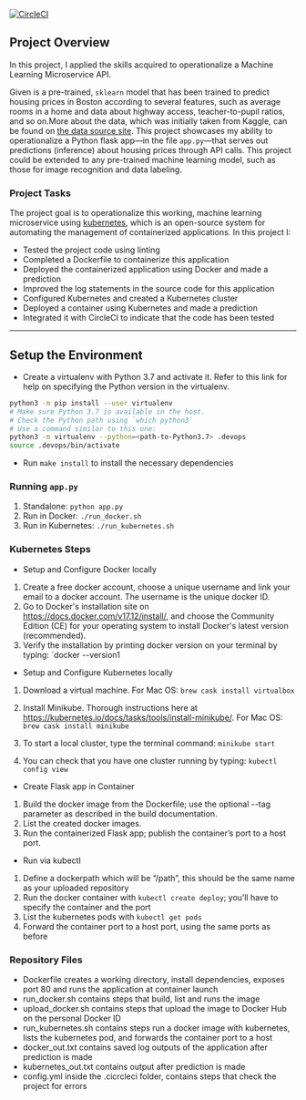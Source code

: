 [![CircleCI](https://dl.circleci.com/status-badge/img/gh/beeyot98/project-ml-microservice-kubernetes/tree/main.svg?style=svg)](https://dl.circleci.com/status-badge/redirect/gh/beeyot98/project-ml-microservice-kubernetes/tree/main)

## Project Overview

In this project, I applied the skills acquired to operationalize a Machine Learning Microservice API. 

Given is a pre-trained, `sklearn` model that has been trained to predict housing prices in Boston according to several features, such as average rooms in a home and data about highway access, teacher-to-pupil ratios, and so on.More about the data, which was initially taken from Kaggle, can be found on [the data source site](https://www.kaggle.com/c/boston-housing). This project showcases my ability to operationalize a Python flask app—in the file `app.py`—that serves out predictions (inference) about housing prices through API calls. This project could be extended to any pre-trained machine learning model, such as those for image recognition and data labeling.

### Project Tasks

The project goal is to operationalize this working, machine learning microservice using [kubernetes](https://kubernetes.io/), which is an open-source system for automating the management of containerized applications. In this project I:
* Tested the project code using linting
* Completed a Dockerfile to containerize this application
* Deployed the containerized application using Docker and made a prediction
* Improved the log statements in the source code for this application
* Configured Kubernetes and created a Kubernetes cluster
* Deployed a container using Kubernetes and made a prediction
* Integrated it with CircleCI to indicate that the code has been tested


---

## Setup the Environment

* Create a virtualenv with Python 3.7 and activate it. Refer to this link for help on specifying the Python version in the virtualenv. 
```bash
python3 -m pip install --user virtualenv
# Make sure Python 3.7 is available in the host. 
# Check the Python path using `which python3`
# Use a command similar to this one:
python3 -m virtualenv --python=<path-to-Python3.7> .devops
source .devops/bin/activate
```
* Run `make install` to install the necessary dependencies

### Running `app.py`

1. Standalone:  `python app.py`
2. Run in Docker:  `./run_docker.sh`
3. Run in Kubernetes:  `./run_kubernetes.sh`

### Kubernetes Steps

* Setup and Configure Docker locally
1. Create a free docker account, choose a unique username and link your email to a docker account. The username is the unique docker ID.
2. Go to Docker's installation site on https://docs.docker.com/v17.12/install/, and choose the Community Edition (CE) for your operating system to install Docker's latest version (recommended).
3. Verify the installation by printing docker version on your terminal by typing:
`docker --version1

* Setup and Configure Kubernetes locally 
1. Download a virtual machine.
For Mac OS:
`brew cask install virtualbox`

2. Install Minikube. Thorough instructions here at https://kubernetes.io/docs/tasks/tools/install-minikube/.
For Mac OS:
`brew cask install minikube`

3. To start a local cluster, type the terminal command:
`minikube start`
4. You can check that you have one cluster running by typing:
`kubectl config view`

* Create Flask app in Container
1. Build the docker image from the Dockerfile; use the optional --tag parameter as described in the build documentation.
2. List the created docker images.
3. Run the containerized Flask app; publish the container’s port to a host port.

* Run via kubectl
1. Define a dockerpath which will be “/path”, this should be the same name as your uploaded repository
2. Run the docker container with `kubectl create deploy`; you’ll have to specify the container and the port
3. List the kubernetes pods with `kubectl get pods`
4. Forward the container port to a host port, using the same ports as before


### Repository Files
* Dockerfile creates a working directory, install dependencies, exposes port 80 and runs the application at container launch
* run_docker.sh contains steps that build, list and runs the image
* upload_docker.sh contains steps that upload the image to Docker Hub on the personal Docker ID
* run_kubernetes.sh contains steps run a docker image with kubernetes, lists the kubernetes pod, and forwards the container port to a host
* docker_out.txt contains saved log outputs of the application after prediction is made
* kubernetes_out.txt contains output after prediction is made
* config.yml inside the .cicrcleci folder, contains steps that check the project for errors

